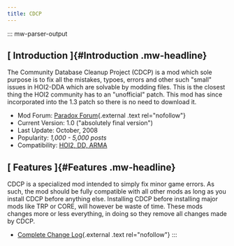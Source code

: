 ```yaml
---
title: CDCP
---
```


::: mw-parser-output

## [ Introduction ]{#Introduction .mw-headline}

The Community Database Cleanup Project (CDCP) is a mod which sole
purpose is to fix all the mistakes, typoes, errors and other such
\"small\" issues in HOI2-DDA which are solvable by modding files. This
is the closest thing the HOI2 community has to an \"unofficial\" patch.
This mod has since incorporated into the 1.3 patch so there is no need
to download it.

- Mod Forum: [Paradox
  Forum](http://forum.paradoxplaza.com/forum/showthread.php?t=313755&page=1&pp=20){.external
  .text rel="nofollow"}
- Current Version: 1.0 (\"absolutely final version\")
- Last Update: October, 2008
- Popularity: _1,000 - 5,000 posts_
- Compatibility: [HOI2, DD,
  ARMA](/wiki/Abbreviations#H "Abbreviations")

## [ Features ]{#Features .mw-headline}

CDCP is a specialized mod intended to simply fix minor game errors. As
such, the mod should be fully compatible with all other mods as long as
you install CDCP before anything else. Installing CDCP before installing
major mods like TRP or CORE, will however be waste of time. These mods
changes more or less everything, in doing so they remove all changes
made by CDCP.

- [Complete Change
  Log](http://files.filefront.com/Changelog+v10txt/;12091985;/fileinfo.html){.external
  .text rel="nofollow"}
  :::
